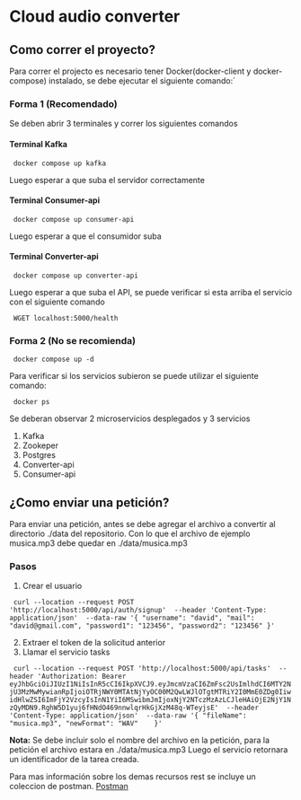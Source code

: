 # Cloud audio converter

## Como correr el proyecto?
Para correr el projecto es necesario tener Docker(docker-client y docker-compose) instalado, se debe ejecutar el siguiente comando:´

### Forma 1 (Recomendado)
Se deben abrir 3 terminales y correr los siguientes comandos

#### Terminal Kafka
`` 
 docker compose up kafka
`` 
 
 Luego esperar a que suba el servidor correctamente
 
 #### Terminal Consumer-api
 `` 
 docker compose up consumer-api
 `` 
 
 Luego esperar a que el consumidor suba
 
 #### Terminal Converter-api
 `` 
 docker compose up converter-api
 `` 
 
 Luego esperar a que suba el API, se puede verificar si esta arriba el servicio con el siguiente comando
 
 `` 
 WGET localhost:5000/health
 `` 
 
 
### Forma 2 (No se recomienda)

 `` 
 docker compose up -d
 `` 
 
 Para verificar si los servicios subieron se puede utilizar el siguiente comando:
  
 `` 
 docker ps
 `` 
 
 Se deberan observar 2 microservicios desplegados y 3 servicios
 1. Kafka
 2. Zookeper
 3. Postgres
 4. Converter-api
 5. Consumer-api
 
## ¿Como enviar una petición?

Para enviar una petición, antes se debe agregar el archivo a convertir al directorio ./data del repositorio.
Con lo que el archivo de ejemplo musica.mp3 debe quedar en ./data/musica.mp3

### Pasos
1. Crear el usuario

`` 
curl --location --request POST 'http://localhost:5000/api/auth/signup' 
--header 'Content-Type: application/json' 
--data-raw '{
    "username": "david",
    "mail": "david@gmail.com",
    "password1": "123456",
    "password2": "123456"
}'
`` 

2. Extraer el token de la solicitud anterior 
3. Llamar el servicio tasks 

`` 
curl --location --request POST 'http://localhost:5000/api/tasks' 
--header 'Authorization: Bearer eyJhbGciOiJIUzI1NiIsInR5cCI6IkpXVCJ9.eyJmcmVzaCI6ZmFsc2UsImlhdCI6MTY2NjU3MzMwMywianRpIjoiOTRjNWY0MTAtNjYyOC00M2QwLWJlOTgtMTRiY2I0MmE0ZDg0IiwidHlwZSI6ImFjY2VzcyIsInN1YiI6MSwibmJmIjoxNjY2NTczMzAzLCJleHAiOjE2NjY1NzQyMDN9.RghW5D1yuj6fHNdO469nnwlqrHkGjXzM48q-WTeyjsE' 
--header 'Content-Type: application/json' 
--data-raw '{
    "fileName": "musica.mp3",
    "newFormat": "WAV"   
}'
``

**Nota:**
Se debe incluir solo el nombre del archivo en la petición, para la petición el archivo estara en ./data/musica.mp3
Luego el servicio retornara un identificador de la tarea creada.

Para mas información sobre los demas recursos rest se incluye un coleccion de postman. [Postman](https://github.com/mrdavidhidalgo/uninades-app-cloud-audio-converter/blob/master/Converter_API.postman_collection)
